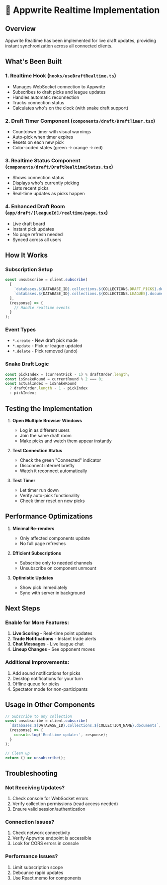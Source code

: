 # 🔄 Appwrite Realtime Implementation

## Overview
Appwrite Realtime has been implemented for live draft updates, providing instant synchronization across all connected clients.

## What's Been Built

### 1. **Realtime Hook** (`hooks/useDraftRealtime.ts`)
- Manages WebSocket connection to Appwrite
- Subscribes to draft picks and league updates
- Handles automatic reconnection
- Tracks connection status
- Calculates who's on the clock (with snake draft support)

### 2. **Draft Timer Component** (`components/draft/DraftTimer.tsx`)
- Countdown timer with visual warnings
- Auto-pick when timer expires
- Resets on each new pick
- Color-coded states (green → orange → red)

### 3. **Realtime Status Component** (`components/draft/DraftRealtimeStatus.tsx`)
- Shows connection status
- Displays who's currently picking
- Lists recent picks
- Real-time updates as picks happen

### 4. **Enhanced Draft Room** (`app/draft/[leagueId]/realtime/page.tsx`)
- Live draft board
- Instant pick updates
- No page refresh needed
- Synced across all users

## How It Works

### Subscription Setup
```typescript
const unsubscribe = client.subscribe(
  [
    `databases.${DATABASE_ID}.collections.${COLLECTIONS.DRAFT_PICKS}.documents`,
    `databases.${DATABASE_ID}.collections.${COLLECTIONS.LEAGUES}.documents.${leagueId}`
  ],
  (response) => {
    // Handle realtime events
  }
);
```

### Event Types
- `*.create` - New draft pick made
- `*.update` - Pick or league updated
- `*.delete` - Pick removed (undo)

### Snake Draft Logic
```typescript
const pickIndex = (currentPick - 1) % draftOrder.length;
const isSnakeRound = currentRound % 2 === 0;
const actualIndex = isSnakeRound 
  ? draftOrder.length - 1 - pickIndex 
  : pickIndex;
```

## Testing the Implementation

1. **Open Multiple Browser Windows**
   - Log in as different users
   - Join the same draft room
   - Make picks and watch them appear instantly

2. **Test Connection Status**
   - Check the green "Connected" indicator
   - Disconnect internet briefly
   - Watch it reconnect automatically

3. **Test Timer**
   - Let timer run down
   - Verify auto-pick functionality
   - Check timer reset on new picks

## Performance Optimizations

1. **Minimal Re-renders**
   - Only affected components update
   - No full page refreshes

2. **Efficient Subscriptions**
   - Subscribe only to needed channels
   - Unsubscribe on component unmount

3. **Optimistic Updates**
   - Show pick immediately
   - Sync with server in background

## Next Steps

### Enable for More Features:
1. **Live Scoring** - Real-time point updates
2. **Trade Notifications** - Instant trade alerts
3. **Chat Messages** - Live league chat
4. **Lineup Changes** - See opponent moves

### Additional Improvements:
1. Add sound notifications for picks
2. Desktop notifications for your turn
3. Offline queue for picks
4. Spectator mode for non-participants

## Usage in Other Components

```typescript
// Subscribe to any collection
const unsubscribe = client.subscribe(
  `databases.${DATABASE_ID}.collections.${COLLECTION_NAME}.documents`,
  (response) => {
    console.log('Realtime update:', response);
  }
);

// Clean up
return () => unsubscribe();
```

## Troubleshooting

### Not Receiving Updates?
1. Check console for WebSocket errors
2. Verify collection permissions (read access needed)
3. Ensure valid session/authentication

### Connection Issues?
1. Check network connectivity
2. Verify Appwrite endpoint is accessible
3. Look for CORS errors in console

### Performance Issues?
1. Limit subscription scope
2. Debounce rapid updates
3. Use React.memo for components
